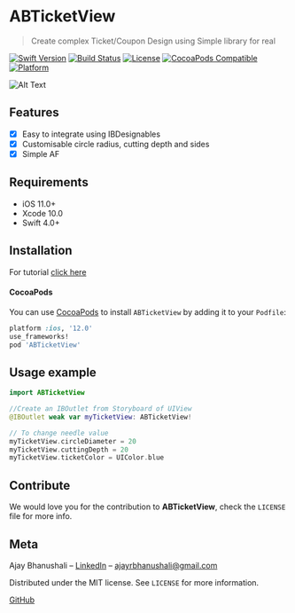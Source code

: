 # ABTicketView
> Create complex Ticket/Coupon Design using Simple library for real

[![Swift Version][swift-image]][swift-url]
[![Build Status][travis-image]][travis-url]
[![License][license-image]][license-url]
[![CocoaPods Compatible](https://img.shields.io/cocoapods/v/EZSwiftExtensions.svg)](https://img.shields.io/cocoapods/v/LFAlertController.svg)  
[![Platform](https://img.shields.io/cocoapods/p/LFAlertController.svg?style=flat)](http://cocoapods.org/pods/LFAlertController)

![Alt Text](https://media.giphy.com/media/YPJfbd6HsGOTanUKwd/giphy.gif)

## Features

- [x] Easy to integrate using IBDesignables
- [x] Customisable circle radius, cutting depth and sides
- [x] Simple AF

## Requirements

- iOS 11.0+
- Xcode 10.0
- Swift 4.0+

## Installation
For tutorial [click here](https://medium.com/@ajayrbhanushali/ios-create-ticket-view-coupon-view-in-swift-4-using-abticketview-ec7a69366c66)

#### CocoaPods
You can use [CocoaPods](https://cocoapods.org/pods/ABTicketView) to install `ABTicketView` by adding it to your `Podfile`:

```ruby
platform :ios, '12.0'
use_frameworks!
pod 'ABTicketView'
```
## Usage example

```swift
import ABTicketView

//Create an IBOutlet from Storyboard of UIView
@IBOutlet weak var myTicketView: ABTicketView!

// To change needle value
myTicketView.circleDiameter = 20
myTicketView.cuttingDepth = 20
myTicketView.ticketColor = UIColor.blue
```

## Contribute

We would love you for the contribution to **ABTicketView**, check the ``LICENSE`` file for more info.

## Meta

Ajay Bhanushali – [LinkedIn](https://www.linkedin.com/in/ajaybhanushali/) – ajayrbhanushali@gmail.com

Distributed under the MIT license. See ``LICENSE`` for more information.

[GitHub](https://github.com/AjayBhanushali)

[swift-image]:https://img.shields.io/badge/swift-3.0-orange.svg
[swift-url]: https://swift.org/
[license-image]: https://img.shields.io/badge/License-MIT-blue.svg
[license-url]: LICENSE
[travis-image]: https://img.shields.io/travis/dbader/node-datadog-metrics/master.svg?style=flat-square
[travis-url]: https://travis-ci.org/dbader/node-datadog-metrics
[codebeat-image]: https://codebeat.co/badges/c19b47ea-2f9d-45df-8458-b2d952fe9dad
[codebeat-url]: https://codebeat.co/projects/github-com-vsouza-awesomeios-com


